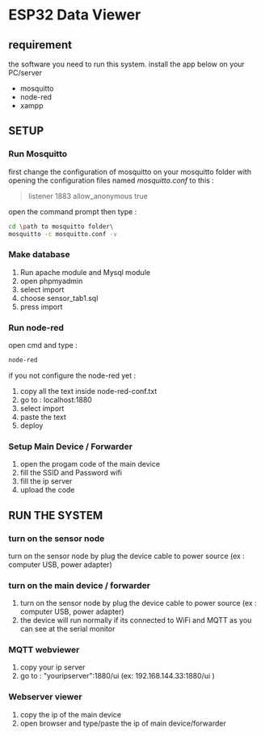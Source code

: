 # ESP32 Data Viewer

## requirement
the software you need to run this system. install the app below on your PC/server
- mosquitto
- node-red
- xampp

## SETUP
### Run Mosquitto
first change the configuration of mosquitto on your mosquitto folder with opening the configuration files named
_mosquitto.conf_ to this :
> listener 1883
> allow_anonymous true

open the command prompt then type :

```bash
cd \path to mosquitto folder\
mosquitto -c mosquitto.conf -v
```

### Make database
1. Run apache module and Mysql module
2. open phpmyadmin
3. select import
4. choose sensor_tab1.sql
5. press import

### Run node-red
open cmd and type :

```bash
node-red
```
if you not configure the node-red yet :
1. copy all the text inside node-red-conf.txt
2. go to : localhost:1880
3. select import
4. paste the text
5. deploy


### Setup Main Device / Forwarder
1. open the progam code of the main device
2. fill the SSID and Password wifi
3. fill the ip server
4. upload the code

## RUN THE SYSTEM
### turn on the sensor node
turn on the sensor node by plug the device cable to power source (ex : computer USB, power adapter)

### turn on the main device / forwarder
1. turn on the sensor node by plug the device cable to power source (ex : computer USB, power adapter)
2. the device will run normally if its connected to WiFi and MQTT as you can see at the serial monitor
### MQTT webviewer
1. copy your ip server
2. go to : "youripserver":1880/ui  (ex: 192.168.144.33:1880/ui )
### Webserver viewer
1. copy the ip of the main device 
2. open browser and type/paste the ip of main device/forwarder


